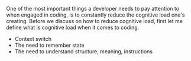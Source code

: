 One of the most important things a developer needs to pay attention to when engaged in coding, is to constantly reduce the cognitive load one's creating.
Before we discuss on how to reduce cognitive load, first let me define what is cognitive load when it comes to coding.


* Context switch
* The need to remember state
* The need to understand structure, meaning, instructions
